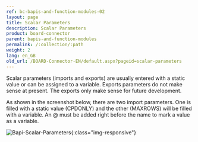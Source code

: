 ```yaml
---
ref: bc-bapis-and-function-modules-02
layout: page
title: Scalar Parameters
description: Scalar Parameters
product: board-connector
parent: bapis-and-function-modules
permalink: /:collection/:path
weight: 2
lang: en_GB
old_url: /BOARD-Connector-EN/default.aspx?pageid=scalar-parameters
---
```


Scalar parameters (imports and exports) are usually entered with a static value or can be assigned to a variable. Exports parameters do not make sense at present. The exports only make sense for future development.

As shown in the screenshot below, there are two import parameters. One is filled with a static value (CPDONLY) and the other (MAXROWS) will be filled with a variable. An @ must be added right before the name to mark a value as a variable.

![Bapi-Scalar-Parameters](/img/content/BAPI-Scalar-Parameters.png){:class="img-responsive"}